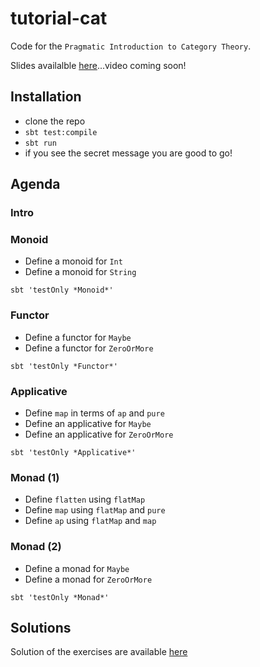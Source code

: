 # tutorial-cat

Code for the `Pragmatic Introduction to Category Theory`.

Slides availalble [here](https://speakerdeck.com/danielasfregola/scalaworld-2017-a-pragmatic-introduction-to-category-theory)...video coming soon!

## Installation
- clone the repo
- `sbt test:compile`
- `sbt run`
- if you see the secret message you are good to go!

## Agenda

### Intro

### Monoid
- Define a monoid for `Int`
- Define a monoid for `String`

`sbt 'testOnly *Monoid*'`


### Functor
- Define a functor for `Maybe`
- Define a functor for `ZeroOrMore`

`sbt 'testOnly *Functor*'`


### Applicative
- Define `map` in terms of `ap` and `pure`
- Define an applicative for `Maybe`
- Define an applicative for `ZeroOrMore`

`sbt 'testOnly *Applicative*'`

### Monad (1)
- Define `flatten` using `flatMap`
- Define `map` using `flatMap` and `pure`
- Define `ap` using `flatMap` and `map`

### Monad (2)
- Define a monad for `Maybe`
- Define a monad for `ZeroOrMore`

`sbt 'testOnly *Monad*'`


## Solutions
Solution of the exercises are available [here](https://gist.github.com/DanielaSfregola/ddf48f6c5638f6284b563798c55d5ebd)
